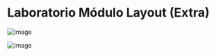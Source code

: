 # Laboratorio Módulo Layout (Extra)

![image](https://github.com/pGarciaAndres/master-frontend/assets/30140745/4446c285-cc3c-4c6d-a3c0-dc51895fb4c2)

![image](https://github.com/pGarciaAndres/master-frontend/assets/30140745/250395b5-6287-4fc7-aa84-4d0b83ae8144)
